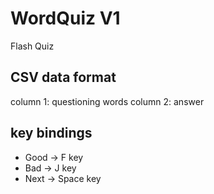 # WordQuiz V1
Flash Quiz

## CSV data format
column 1: questioning words
column 2: answer

## key bindings
- Good -> F key
- Bad -> J key
- Next -> Space key
